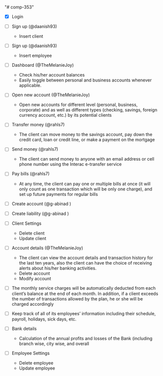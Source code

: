 "# comp-353" 
- [x]  Login
- [ ] Sign up (@daanish93)
	- Insert client
- [ ] Sign up (@daanish93)
	- Insert employee
- [ ] Dashboard (@TheMelanieJoy)
	- Check his/her account balances
	- Easily toggle between personal and business accounts whenever applicable.

- [ ] Open new account (@TheMelanieJoy)
	- Open new accounts for different level (personal, business, corporate) and as well as different types (checking, savings, foreign currency account, etc.) by its potential clients
- [ ] Transfer money (@rahls7)
	- The client can move money to the savings account, pay down the credit card, loan or credit line, or make a payment on the mortgage
- [ ] Send money (@rahls7)
	- The client can send money to anyone with an email address or cell phone number using the Interac e-transfer service
- [ ] Pay bills (@rahls7)
	- At any time, the client can pay one or multiple bills at once (it will only count as one transaction which will be only one charge), and set up future payments for regular bills
- [ ] Create account (@g-abinad )
- [ ] Create liability (@g-abinad )
- [ ] Client Settings
	- Delete client
	- Update client
- [ ] Account details (@TheMelanieJoy)
	- The client can view the account details and transaction history for the last ten years, also the client can have the choice of receiving alerts about his/her banking activities.
	- Delete account
	- Modify account

- [ ] The monthly service charges will be automatically deducted from each client’s balance at the end of each month. In addition, if a client exceeds the number of transactions allowed by the plan, he or she will be charged accordingly


- [ ] Keep track of all of its employees’ information including their schedule, payroll, holidays, sick days, etc.
- [ ] Bank details
	- Calculation of the annual profits and losses of the Bank (including branch wise, city wise, and overall
- [ ] Employee Settings
	- Delete employee
	- Update employee
